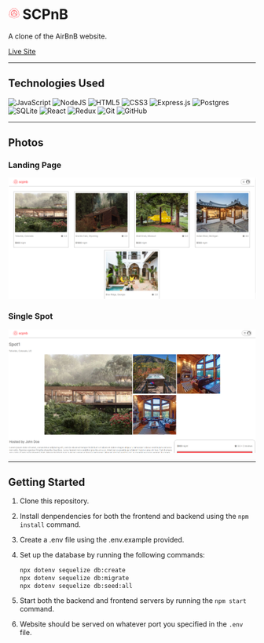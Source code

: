 # <img style="height: 1.5rem; margin-right: 5px;" src="data:image/svg+xml,%3Csvg version='1.1' viewBox='-1200 -1200 2400 2400' xmlns='http://www.w3.org/2000/svg' xmlns:xlink='http://www.w3.org/1999/xlink'%3E%3Cdefs%3E%3Cmask id='c'%3E%3Cpath d='m-1200-1200h2400v2400h-2400z' fill='%23fff' /%3E%3Ccircle r='925' /%3E%3Cpath d='m-306-861 36-185h540l36 185' /%3E%3Cpath transform='rotate(120)' d='m-306-861 36-185h540l36 185' /%3E%3Cpath transform='rotate(240)' d='m-306-861 36-185h540l36 185' /%3E%3C/mask%3E%3C/defs%3E%3Cg mask='url(%23c)'%3E%3Ccircle r='984' fill='%23ff5a5f' /%3E%3Cpath id='a' d='m-359-913 36-185h646l36 185' fill='%23ff5a5f' /%3E%3Cuse transform='rotate(120)' xlink:href='%23a' fill='%23ff5a5f' /%3E%3Cuse transform='rotate(240)' xlink:href='%23a' fill='%23ff5a5f' /%3E%3C/g%3E%3Ccircle r='590.5' fill='none' stroke='%23ff5a5f' stroke-width='119' /%3E%3Cpath id='b' d='m-40-752v455h-93.5l133.5 259 133.5-259h-93.5v-455' fill='%23ff5a5f' /%3E%3Cuse transform='rotate(120)' xlink:href='%23b' fill='%23ff5a5f' /%3E%3Cuse transform='rotate(240)' xlink:href='%23b' fill='%23ff5a5f' /%3E%3C/svg%3E" />SCPnB

A clone of the AirBnB website.

[Live Site](https://scpnb.onrender.com/)

---

## Technologies Used

![JavaScript](https://img.shields.io/badge/javascript-%23323330.svg?style=for-the-badge&logo=javascript&logoColor=%23F7DF1E)
![NodeJS](https://img.shields.io/badge/node.js-6DA55F?style=for-the-badge&logo=node.js&logoColor=white)
![HTML5](https://img.shields.io/badge/html5-%23E34F26.svg?style=for-the-badge&logo=html5&logoColor=white)
![CSS3](https://img.shields.io/badge/css3-%231572B6.svg?style=for-the-badge&logo=css3&logoColor=white)
![Express.js](https://img.shields.io/badge/express.js-%23404d59.svg?style=for-the-badge&logo=express&logoColor=%2361DAFB)
![Postgres](https://img.shields.io/badge/postgres-%23316192.svg?style=for-the-badge&logo=postgresql&logoColor=white)
![SQLite](https://img.shields.io/badge/sqlite-%2307405e.svg?style=for-the-badge&logo=sqlite&logoColor=white)
![React](https://img.shields.io/badge/react-%2320232a.svg?style=for-the-badge&logo=react&logoColor=%2361DAFB)
![Redux](https://img.shields.io/badge/redux-%23593d88.svg?style=for-the-badge&logo=redux&logoColor=white)
![Git](https://img.shields.io/badge/git-%23F05033.svg?style=for-the-badge&logo=git&logoColor=white)
![GitHub](https://img.shields.io/badge/github-%23121011.svg?style=for-the-badge&logo=github&logoColor=white)

---

## Photos

### Landing Page

![Landing](frontend/public/landing.png)

### Single Spot

![Single Spot](frontend/public/single_spot.png)

---

## Getting Started

1. Clone this repository.

2. Install denpendencies for both the frontend and backend using the `npm install` command.

3. Create a .env file using the .env.example provided.

4. Set up the database by running the following commands:

   ```
   npx dotenv sequelize db:create
   npx dotenv sequelize db:migrate
   npx dotenv sequelize db:seed:all
   ```

5. Start both the backend and frontend servers by running the `npm start` command.

6. Website should be served on whatever port you specified in the `.env` file.
